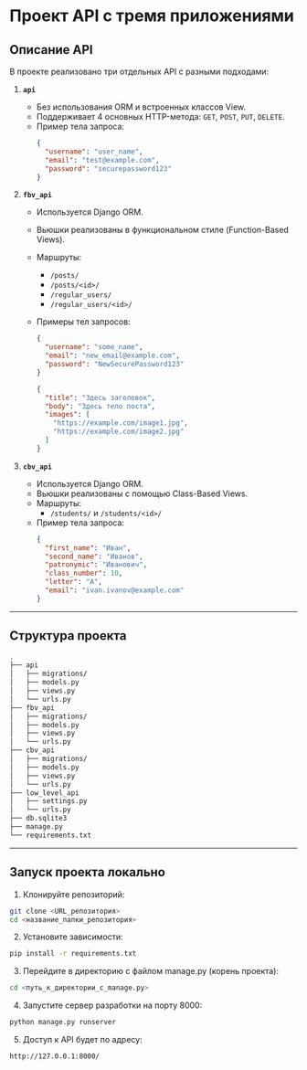# Проект API с тремя приложениями

## Описание API

В проекте реализовано три отдельных API с разными подходами:

1. **`api`**  
   - Без использования ORM и встроенных классов View.  
   - Поддерживает 4 основных HTTP-метода: `GET`, `POST`, `PUT`, `DELETE`.  
   - Пример тела запроса:  
     ```json
     {
       "username": "user_name",
       "email": "test@example.com",
       "password": "securepassword123"
     }
     ```

2. **`fbv_api`**  
   - Используется Django ORM.  
   - Вьюшки реализованы в функциональном стиле (Function-Based Views).  
   - Маршруты:  
     - `/posts/`
     - `/posts/<id>/`  
     - `/regular_users/` 
     - `/regular_users/<id>/`

   - Примеры тел запросов:  
     ```json
     {
       "username": "some_name",
       "email": "new_email@example.com",
       "password": "NewSecurePassword123"
     }
     ```  

     ```json
     {
       "title": "Здесь заголовок",
       "body": "Здесь тело поста",
       "images": [
         "https://example.com/image1.jpg",
         "https://example.com/image2.jpg"
       ]
     }
     ```

3. **`cbv_api`**  
   - Используется Django ORM.  
   - Вьюшки реализованы с помощью Class-Based Views.  
   - Маршруты:  
     - `/students/` и `/students/<id>/`  
   - Пример тела запроса:  
     ```json
     {
       "first_name": "Иван",
       "second_name": "Иванов",
       "patronymic": "Иванович",
       "class_number": 10,
       "letter": "А",
       "email": "ivan.ivanov@example.com"
     }
     ```

---

## Структура проекта

```bash
.
├── api
│   ├── migrations/
│   ├── models.py
│   ├── views.py
│   └── urls.py
├── fbv_api
│   ├── migrations/
│   ├── models.py
│   ├── views.py
│   └── urls.py
├── cbv_api
│   ├── migrations/
│   ├── models.py
│   ├── views.py
│   └── urls.py
├── low_level_api
│   ├── settings.py
│   └── urls.py
├── db.sqlite3
├── manage.py
└── requirements.txt
```

---

## Запуск проекта локально

1. Клонируйте репозиторий:

```bash
git clone <URL_репозитория>
cd <название_папки_репозитория>
```

2.	Установите зависимости:

```bash
pip install -r requirements.txt
```

3.	Перейдите в директорию с файлом manage.py (корень проекта):

```bash
cd <путь_к_директории_с_manage.py>
```

4.	Запустите сервер разработки на порту 8000:

```bash
python manage.py runserver
```

5.	Доступ к API будет по адресу:

```browser
http://127.0.0.1:8000/
```
